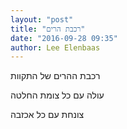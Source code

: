 ```yaml
---
layout: "post"
title: "רכבת הרים"
date: "2016-09-28 09:35"
author: Lee Elenbaas
---
```

רכבת ההרים של התקוות

עולה עם כל צומת החלטה

צונחת עם כל אכזבה
